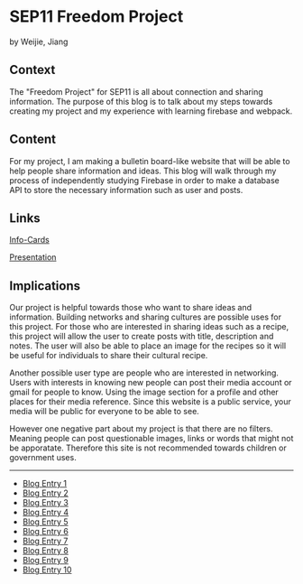 # SEP11 Freedom Project
by Weijie, Jiang

## Context
The "Freedom Project" for SEP11 is all about connection and sharing information. The purpose of this blog is to talk about my steps towards creating my project and my experience with learning firebase and webpack. 
## Content
For my project, I am making a bulletin board-like website that will be able to help people share information and ideas. This blog will walk through my process of independently studying Firebase in order to make a database API to store the necessary information such as user and posts.

## Links

[Info-Cards](https://weijiej2964.github.io/InfoCards/dist/login.html)

[Presentation](https://docs.google.com/presentation/d/1D6dm9_RRVJfqVNBE-yQC3ERYfOzlHSxmHqKHOf21sfI/edit?usp=sharing)

## Implications
Our project is helpful towards those who want to share ideas and information. Building networks and sharing cultures are possible uses for this project. For those who are interested in sharing ideas such as a recipe, this project will allow the user to create posts with title, description and notes. The user will also be able to place an image for the recipes so it will be useful for individuals to share their cultural recipe. 

Another possible user type are people who are interested in networking. Users with interests in knowing new people can post their media account or gmail for people to know. Using the image section for a profile and other places for their media reference. Since this website is a public service, your media will be public for everyone to be able to see. 

However one negative part about my project is that there are no filters. Meaning people can post questionable images, links or words that might not be apporatate. Therefore this site is not recommended towards children or government uses. 

---

* [Blog Entry 1](entries/entry01.md)
* [Blog Entry 2](entries/entry02.md)
* [Blog Entry 3](entries/entry03.md)
* [Blog Entry 4](entries/entry04.md)
* [Blog Entry 5](entries/entry05.md)
* [Blog Entry 6](entries/entry06.md)
* [Blog Entry 7](entries/entry07.md)
* [Blog Entry 8](entries/entry08.md)
* [Blog Entry 9](entries/entry09.md)
* [Blog Entry 10](entries/entry10.md)


